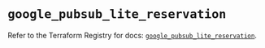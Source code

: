 # `google_pubsub_lite_reservation`

Refer to the Terraform Registry for docs: [`google_pubsub_lite_reservation`](https://registry.terraform.io/providers/hashicorp/google-beta/6.20.0/docs/resources/google_pubsub_lite_reservation).
